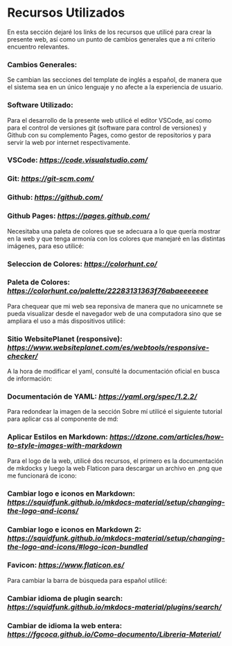 # Recursos Utilizados

En esta sección dejaré los links de los recursos que utilicé para crear la presente web, así como un punto de cambios generales que a mi criterio encuentro relevantes.

### Cambios Generales: 
Se cambian las secciones del template de inglés a español, de manera que el sistema sea en un único lenguaje y no afecte a la experiencia de usuario.

### Software Utilizado:
Para el desarrollo de la presente web utilicé el editor VSCode, así como para el control de versiones git (software para control de versiones) y Github con su complemento Pages, como gestor de repositorios y para servir la web por internet respectivamente.

### VSCode: *https://code.visualstudio.com/*
### Git: *https://git-scm.com/*
### Github: *https://github.com/*
### Github Pages: *https://pages.github.com/*

Necesitaba una paleta de colores que se adecuara a lo que quería mostrar en la web y que tenga armonía con los colores que manejaré en las distintas imágenes, para eso utilicé:
### Seleccion de Colores: *https://colorhunt.co/*
### Paleta de Colores: *https://colorhunt.co/palette/22283131363f76abaeeeeeee*
Para chequear que mi web sea reponsiva de manera que no unicamnete se pueda visualizar desde el navegador web de una computadora sino que se ampliara el uso a más dispositivos utilicé:
### Sitio WebsitePlanet (responsive): *https://www.websiteplanet.com/es/webtools/responsive-checker/*
A la hora de modificar el yaml, consulté la documentación oficial en busca de información:
### Documentación de YAML: *https://yaml.org/spec/1.2.2/* 
Para redondear la imagen de la sección Sobre mí utilicé el siguiente tutorial para aplicar css al componente de md:
### Aplicar Estilos en Markdown: *https://dzone.com/articles/how-to-style-images-with-markdown*
Para el logo de la web, utilicé dos recursos, el primero es la documentación de mkdocks y luego la web Flaticon para descargar un archivo en .png que me funcionará de icono:
### Cambiar logo e iconos en Markdown: *https://squidfunk.github.io/mkdocs-material/setup/changing-the-logo-and-icons/*
### Cambiar logo e iconos en Markdown 2: *https://squidfunk.github.io/mkdocs-material/setup/changing-the-logo-and-icons/#logo-icon-bundled*
### Favicon: *https://www.flaticon.es/*
Para cambiar la barra de búsqueda para español utilicé:
### Cambiar idioma de plugin search: *https://squidfunk.github.io/mkdocs-material/plugins/search/*
### Cambiar de idioma la web entera: *https://fgcoca.github.io/Como-documento/Libreria-Material/*


